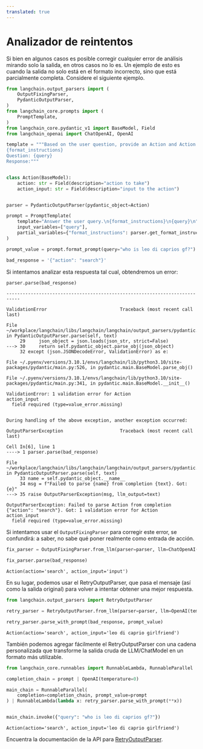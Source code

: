```yaml
---
translated: true
---
```


# Analizador de reintentos

Si bien en algunos casos es posible corregir cualquier error de análisis mirando solo la salida, en otros casos no lo es. Un ejemplo de esto es cuando la salida no solo está en el formato incorrecto, sino que está parcialmente completa. Considere el siguiente ejemplo.

```python
from langchain.output_parsers import (
    OutputFixingParser,
    PydanticOutputParser,
)
from langchain_core.prompts import (
    PromptTemplate,
)
from langchain_core.pydantic_v1 import BaseModel, Field
from langchain_openai import ChatOpenAI, OpenAI
```

```python
template = """Based on the user question, provide an Action and Action Input for what step should be taken.
{format_instructions}
Question: {query}
Response:"""


class Action(BaseModel):
    action: str = Field(description="action to take")
    action_input: str = Field(description="input to the action")


parser = PydanticOutputParser(pydantic_object=Action)
```

```python
prompt = PromptTemplate(
    template="Answer the user query.\n{format_instructions}\n{query}\n",
    input_variables=["query"],
    partial_variables={"format_instructions": parser.get_format_instructions()},
)
```

```python
prompt_value = prompt.format_prompt(query="who is leo di caprios gf?")
```

```python
bad_response = '{"action": "search"}'
```

Si intentamos analizar esta respuesta tal cual, obtendremos un error:

```python
parser.parse(bad_response)
```

```output
---------------------------------------------------------------------------

ValidationError                           Traceback (most recent call last)

File ~/workplace/langchain/libs/langchain/langchain/output_parsers/pydantic.py:30, in PydanticOutputParser.parse(self, text)
     29     json_object = json.loads(json_str, strict=False)
---> 30     return self.pydantic_object.parse_obj(json_object)
     32 except (json.JSONDecodeError, ValidationError) as e:

File ~/.pyenv/versions/3.10.1/envs/langchain/lib/python3.10/site-packages/pydantic/main.py:526, in pydantic.main.BaseModel.parse_obj()

File ~/.pyenv/versions/3.10.1/envs/langchain/lib/python3.10/site-packages/pydantic/main.py:341, in pydantic.main.BaseModel.__init__()

ValidationError: 1 validation error for Action
action_input
  field required (type=value_error.missing)


During handling of the above exception, another exception occurred:

OutputParserException                     Traceback (most recent call last)

Cell In[6], line 1
----> 1 parser.parse(bad_response)

File ~/workplace/langchain/libs/langchain/langchain/output_parsers/pydantic.py:35, in PydanticOutputParser.parse(self, text)
     33 name = self.pydantic_object.__name__
     34 msg = f"Failed to parse {name} from completion {text}. Got: {e}"
---> 35 raise OutputParserException(msg, llm_output=text)

OutputParserException: Failed to parse Action from completion {"action": "search"}. Got: 1 validation error for Action
action_input
  field required (type=value_error.missing)
```

Si intentamos usar el `OutputFixingParser` para corregir este error, se confundirá: a saber, no sabe qué poner realmente como entrada de acción.

```python
fix_parser = OutputFixingParser.from_llm(parser=parser, llm=ChatOpenAI())
```

```python
fix_parser.parse(bad_response)
```

```output
Action(action='search', action_input='input')
```

En su lugar, podemos usar el RetryOutputParser, que pasa el mensaje (así como la salida original) para volver a intentar obtener una mejor respuesta.

```python
from langchain.output_parsers import RetryOutputParser
```

```python
retry_parser = RetryOutputParser.from_llm(parser=parser, llm=OpenAI(temperature=0))
```

```python
retry_parser.parse_with_prompt(bad_response, prompt_value)
```

```output
Action(action='search', action_input='leo di caprio girlfriend')
```

También podemos agregar fácilmente el RetryOutputParser con una cadena personalizada que transforme la salida cruda de LLM/ChatModel en un formato más utilizable.

```python
from langchain_core.runnables import RunnableLambda, RunnableParallel

completion_chain = prompt | OpenAI(temperature=0)

main_chain = RunnableParallel(
    completion=completion_chain, prompt_value=prompt
) | RunnableLambda(lambda x: retry_parser.parse_with_prompt(**x))


main_chain.invoke({"query": "who is leo di caprios gf?"})
```

```output
Action(action='search', action_input='leo di caprio girlfriend')
```

Encuentra la documentación de la API para [RetryOutputParser](https://api.python.langchain.com/en/latest/output_parsers/langchain.output_parsers.retry.RetryOutputParser.html#langchain.output_parsers.retry.RetryOutputParser).
